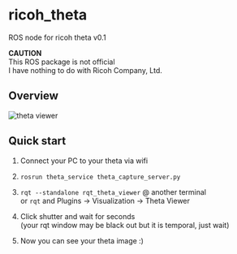 # ricoh_theta
ROS node for ricoh theta v0.1

**CAUTION**  
This ROS package is not official  
I have nothing to do with Ricoh Company, Ltd.

## Overview
![theta viewer](http://uploda.cc/img/img5508c9546bd7f.png)

## Quick start
1. Connect your PC to your theta via wifi

2. ```rosrun theta_service theta_capture_server.py```

3. ```rqt --standalone rqt_theta_viewer``` @ another terminal  
or ```rqt``` and Plugins -> Visualization -> Theta Viewer

4. Click shutter and wait for seconds  
(your rqt window may be black out but it is temporal, just wait)

5. Now you can see your theta image :)



